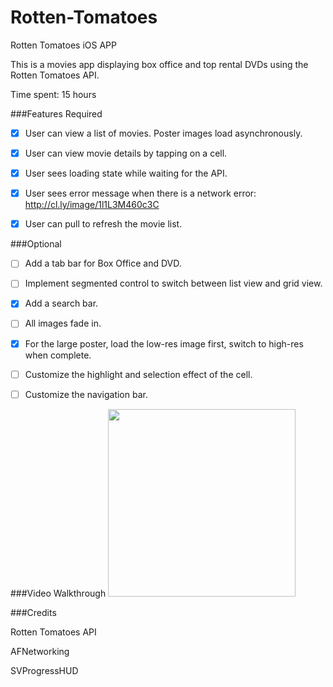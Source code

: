 # Rotten-Tomatoes
Rotten Tomatoes iOS APP

This is a movies app displaying box office and top rental DVDs using the Rotten Tomatoes API.

Time spent: 15 hours

###Features Required

- [x] User can view a list of movies. Poster images load asynchronously.

- [x] User can view movie details by tapping on a cell.

- [x] User sees loading state while waiting for the API.

- [x] User sees error message when there is a network error: http://cl.ly/image/1l1L3M460c3C

- [x] User can pull to refresh the movie list.

###Optional

- [ ] Add a tab bar for Box Office and DVD.

- [ ] Implement segmented control to switch between list view and grid view.

- [x] Add a search bar.

- [ ] All images fade in.

- [x] For the large poster, load the low-res image first, switch to high-res when complete.

- [ ] Customize the highlight and selection effect of the cell.

- [ ] Customize the navigation bar.

###Video Walkthrough
<img src="https://cloud.githubusercontent.com/assets/3433026/6102249/9a92517c-afe7-11e4-80c7-05c4f7b4c7c3.gif" alt="" width="300">

###Credits

Rotten Tomatoes API

AFNetworking

SVProgressHUD
